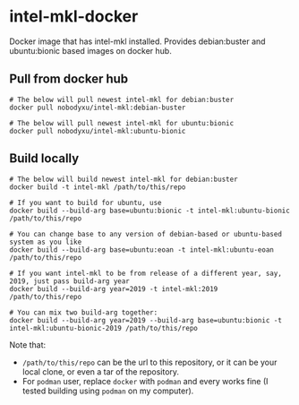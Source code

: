 # intel-mkl-docker

Docker image that has intel-mkl installed. Provides debian:buster and ubuntu:bionic based images on docker hub.

## Pull from docker hub

```shell
# The below will pull newest intel-mkl for debian:buster
docker pull nobodyxu/intel-mkl:debian-buster

# The below will pull newest intel-mkl for ubuntu:bionic
docker pull nobodyxu/intel-mkl:ubuntu-bionic
```

## Build locally

```shell
# The below will build newest intel-mkl for debian:buster
docker build -t intel-mkl /path/to/this/repo

# If you want to build for ubuntu, use
docker build --build-arg base=ubuntu:bionic -t intel-mkl:ubuntu-bionic /path/to/this/repo

# You can change base to any version of debian-based or ubuntu-based system as you like
docker build --build-arg base=ubuntu:eoan -t intel-mkl:ubuntu-eoan /path/to/this/repo

# If you want intel-mkl to be from release of a different year, say, 2019, just pass build-arg year
docker build --build-arg year=2019 -t intel-mkl:2019 /path/to/this/repo

# You can mix two build-arg together:
docker build --build-arg year=2019 --build-arg base=ubuntu:bionic -t intel-mkl:ubuntu-bionic-2019 /path/to/this/repo
```

Note that:

 - `/path/to/this/repo` can be the url to this repository, or it can be your local clone, or even a tar of the repository.
 - For `podman` user, replace `docker` with `podman` and every works fine (I tested building using `podman` on my computer).
